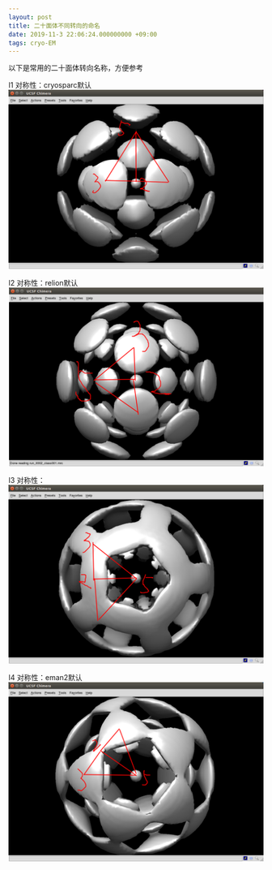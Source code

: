 ```yaml
---
layout: post
title: 二十面体不同转向的命名
date: 2019-11-3 22:06:24.000000000 +09:00
tags: cryo-EM
---
```


以下是常用的二十面体转向名称，方便参考

I1 对称性：cryosparc默认
![figure1](/assets/201911/I1.png)

I2 对称性：relion默认
![figure2](/assets/201911/I2.png)

I3 对称性：
![figure3](/assets/201911/I3.png)

I4 对称性：eman2默认
![figure4](/assets/201911/I4.png)

